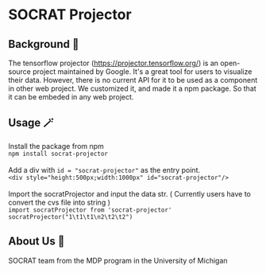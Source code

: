 # SOCRAT Projector

## Background 📖
The tensorflow projector (https://projector.tensorflow.org/) is an open-source project maintained by Google. It's a great tool for users to visualize their data. However, there is no current API for it to be used as a component in other web project. We customized it, and made it a npm package. So that it can be embeded in any web project.<br/>

## Usage 🪄
Install the package from npm <br/>
`npm install socrat-projector`<br/><br/>
Add a div with `id = "socrat-projector"` as the entry point.<br/>
`<div style="height:500px;width:1000px" id="socrat-projector"/>`<br/><br/>
Import the socratProjector and input the data str. ( Currently users have to convert the cvs file into string )<br/>
`import socratProjector from 'socrat-projector'`<br/>
`socratProjector("1\t1\t1\n2\t2\t2")`<br/>

## About Us 👋
SOCRAT team from the MDP program in the University of Michigan
